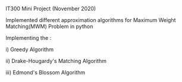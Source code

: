 IT300 Mini Project (November 2020)

Implemented different approximation algorithms for Maximum Weight Matching(MWM) Problem in python

Implementing the :

i) Greedy Algorithm

ii) Drake-Hougardy's Matching Algorithm

iii) Edmond's Blossom Algorithm
